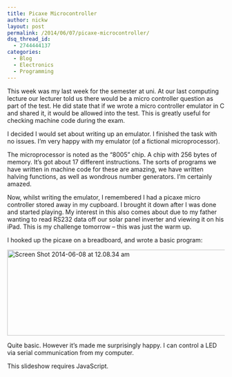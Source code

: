 ```yaml
---
title: Picaxe Microcontroller
author: nickw
layout: post
permalink: /2014/06/07/picaxe-microcontroller/
dsq_thread_id:
  - 2744444137
categories:
  - Blog
  - Electronics
  - Programming
---
```

This week was my last week for the semester at uni. At our last computing lecture our lecturer told us there would be a micro controller question as part of the test. He did state that if we wrote a micro controller emulator in C and shared it, it would be allowed into the test. This is greatly useful for checking machine code during the exam.

I decided I would set about writing up an emulator. I finished the task with no issues. I&#8217;m very happy with my emulator (of a fictional microprocessor).

The microprocessor is noted as the &#8220;8005&#8221; chip. A chip with 256 bytes of memory. It&#8217;s got about 17 different instructions. The sorts of programs we have written in machine code for these are amazing, we have written halving functions, as well as wondrous number generators. I&#8217;m certainly amazed.

Now, whilst writing the emulator, I remembered I had a picaxe micro controller stored away in my cupboard. I brought it down after I was done and started playing. My interest in this also comes about due to my father wanting to read RS232 data off our solar panel inverter and viewing it on his iPad. This is my challenge tomorrow &#8211; this was just the warm up.

I hooked up the picaxe on a breadboard, and wrote a basic program:

[<img class="aligncenter size-full wp-image-1350" src="http://nickwhyte.com/wordpress/wp-content/uploads/2014/06/Screen-Shot-2014-06-08-at-12.08.34-am.png" alt="Screen Shot 2014-06-08 at 12.08.34 am" width="520" height="199" />][1]

<!--more-->

Quite basic. However it&#8217;s made me surprisingly happy. I can control a LED via serial communication from my computer.



<p class="jetpack-slideshow-noscript robots-nocontent">
  This slideshow requires JavaScript.
</p>

<div id="gallery-1349-8-slideshow"  class="slideshow-window jetpack-slideshow slideshow-" data-width="984" data-height="410" data-trans="fade" data-gallery="[{&quot;src&quot;:&quot;http:\/\/nickwhyte.com\/wordpress\/wp-content\/uploads\/2014\/06\/IMG_14371.jpg&quot;,&quot;id&quot;:&quot;1358&quot;,&quot;caption&quot;:&quot;The Serial Stream&quot;},{&quot;src&quot;:&quot;http:\/\/nickwhyte.com\/wordpress\/wp-content\/uploads\/2014\/06\/IMG_14391.jpg&quot;,&quot;id&quot;:&quot;1357&quot;,&quot;caption&quot;:&quot;The Hardware&quot;}]">
</div>

 [1]: http://nickwhyte.com/wordpress/wp-content/uploads/2014/06/Screen-Shot-2014-06-08-at-12.08.34-am.png